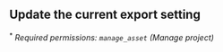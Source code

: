 ## Update the current export setting

<sup>*</sup> _Required permissions: `manage_asset` (Manage project)_
